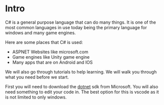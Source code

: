 # Intro

C# is a general purpose language that can do many things.
It is one of the most common languages in use today being
the primary language for windows and many game engines.

Here are some places that C# is used: 
 - ASPNET Websites like microsoft.com
 - Game engines like Unity game engine
 - Many apps that are on Android and IOS


We will also go through tutorials to help learning. We will walk you through what 
you need before we start.

First you will need to download the [dotnet](https://dotnet.microsoft.com/en-us/download/dotnet/7.0) sdk from Microsoft.
You will also need something to edit your code in. The best option for this is vscode as it is not
limited to only windows.